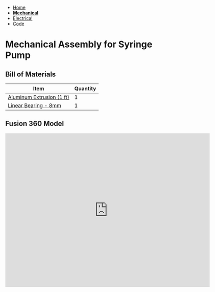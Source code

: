 - [Home](/Syringe-Pump-3890/index)
- **[Mechanical](/Syringe-Pump-3890/mechanical)**
- [Electrical](/Syringe-Pump-3890/electrical)
- [Code](/Syringe-Pump-3890/code)

# Mechanical Assembly for Syringe Pump

## Bill of Materials

Item | Quantity
------------ | -------------
[Aluminum Extrusion (1 ft)](https://www.mcmaster.com/47065T107-47065T418/)| 1
[Linear Bearing - 8mm](https://www.mcmaster.com/61205K75/) | 1


## Fusion 360 Model

<iframe src="https://myhub.autodesk360.com/ue2d6d7e3/shares/public/SH56a43QTfd62c1cd968a67d18982cfd8b97?mode=embed" width="640" height="480" allowfullscreen="true" webkitallowfullscreen="true" mozallowfullscreen="true"  frameborder="0"></iframe>

